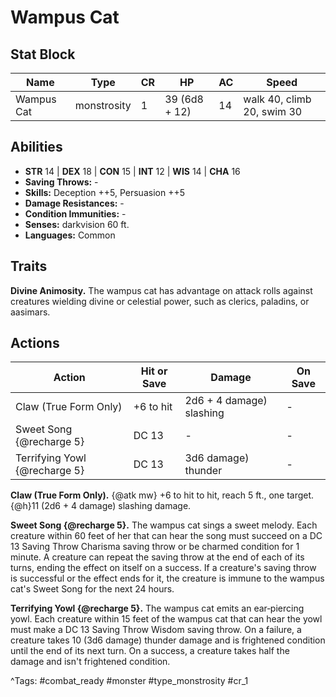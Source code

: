 # Wampus Cat

## Stat Block

| Name | Type | CR | HP | AC | Speed |
|------|------|----|----|----|-------|
| Wampus Cat | monstrosity | 1 | 39 (6d8 + 12) | 14 | walk 40, climb 20, swim 30 |

## Abilities

- **STR** 14 | **DEX** 18 | **CON** 15 | **INT** 12 | **WIS** 14 | **CHA** 16
- **Saving Throws:** -  
- **Skills:** Deception ++5, Persuasion ++5  
- **Damage Resistances:** -  
- **Condition Immunities:** -  
- **Senses:** darkvision 60 ft.  
- **Languages:** Common

## Traits

**Divine Animosity.** The wampus cat has advantage on attack rolls against creatures wielding divine or celestial power, such as clerics, paladins, or aasimars.


## Actions

| Action | Hit or Save | Damage | On Save |
|--------|--------------|--------|----------|
| Claw (True Form Only) | +6 to hit | 2d6 + 4 damage) slashing | - |
| Sweet Song {@recharge 5} | DC 13 | - | - |
| Terrifying Yowl {@recharge 5} | DC 13 | 3d6 damage) thunder | - |

**Claw (True Form Only).** {@atk mw} +6 to hit to hit, reach 5 ft., one target. {@h}11 (2d6 + 4 damage) slashing damage.

**Sweet Song {@recharge 5}.** The wampus cat sings a sweet melody. Each creature within 60 feet of her that can hear the song must succeed on a DC 13 Saving Throw Charisma saving throw or be charmed condition for 1 minute. A creature can repeat the saving throw at the end of each of its turns, ending the effect on itself on a success. If a creature's saving throw is successful or the effect ends for it, the creature is immune to the wampus cat's Sweet Song for the next 24 hours.

**Terrifying Yowl {@recharge 5}.** The wampus cat emits an ear‑piercing yowl. Each creature within 15 feet of the wampus cat that can hear the yowl must make a DC 13 Saving Throw Wisdom saving throw. On a failure, a creature takes 10 (3d6 damage) thunder damage and is frightened condition until the end of its next turn. On a success, a creature takes half the damage and isn't frightened condition.


^Tags: #combat_ready #monster #type_monstrosity #cr_1